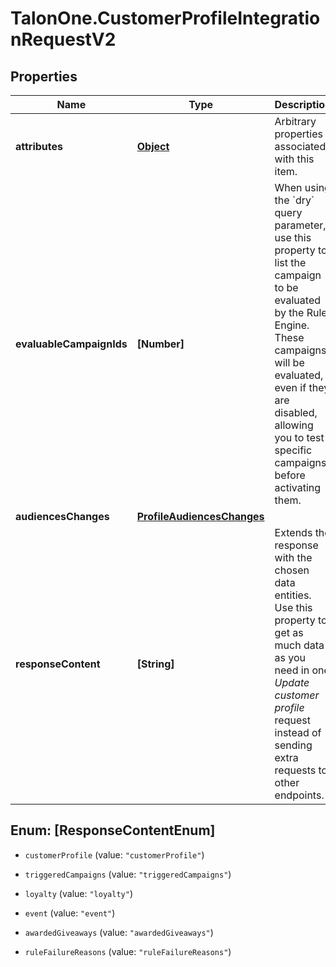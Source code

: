 # TalonOne.CustomerProfileIntegrationRequestV2

## Properties

Name | Type | Description | Notes
------------ | ------------- | ------------- | -------------
**attributes** | [**Object**](.md) | Arbitrary properties associated with this item. | [optional] 
**evaluableCampaignIds** | **[Number]** | When using the &#x60;dry&#x60; query parameter, use this property to list the campaign to be evaluated by the Rule Engine.  These campaigns will be evaluated, even if they are disabled, allowing you to test specific campaigns before activating them.  | [optional] 
**audiencesChanges** | [**ProfileAudiencesChanges**](ProfileAudiencesChanges.md) |  | [optional] 
**responseContent** | **[String]** | Extends the response with the chosen data entities. Use this property to get as much data as you need in one _Update customer profile_ request instead of sending extra requests to other endpoints.  | [optional] 



## Enum: [ResponseContentEnum]


* `customerProfile` (value: `"customerProfile"`)

* `triggeredCampaigns` (value: `"triggeredCampaigns"`)

* `loyalty` (value: `"loyalty"`)

* `event` (value: `"event"`)

* `awardedGiveaways` (value: `"awardedGiveaways"`)

* `ruleFailureReasons` (value: `"ruleFailureReasons"`)




